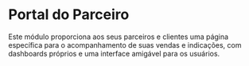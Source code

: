 # Portal do Parceiro

Este módulo proporciona aos seus parceiros e clientes uma página específica para o acompanhamento de suas vendas e indicações, com dashboards próprios e uma interface amigável para os usuários.
